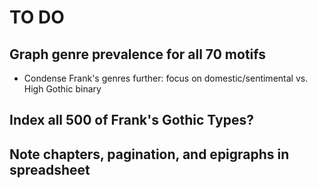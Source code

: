 # TO DO

## Graph genre prevalence for all 70 motifs
* Condense Frank's genres further: focus on domestic/sentimental vs. High Gothic binary

## Index all 500 of Frank's Gothic Types?

## Note chapters, pagination, and epigraphs in spreadsheet